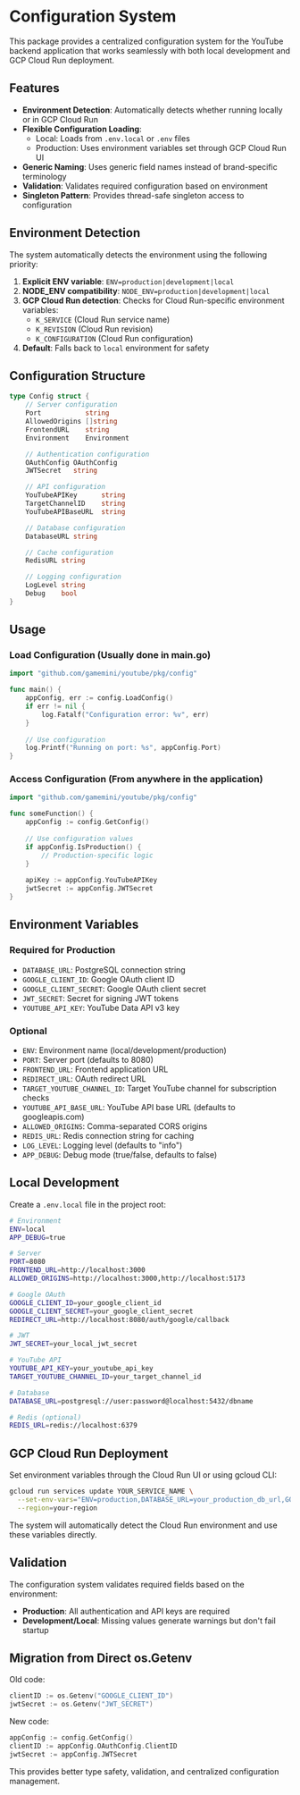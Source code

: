 # Configuration System

This package provides a centralized configuration system for the YouTube backend application that works seamlessly with both local development and GCP Cloud Run deployment.

## Features

- **Environment Detection**: Automatically detects whether running locally or in GCP Cloud Run
- **Flexible Configuration Loading**: 
  - Local: Loads from `.env.local` or `.env` files
  - Production: Uses environment variables set through GCP Cloud Run UI
- **Generic Naming**: Uses generic field names instead of brand-specific terminology
- **Validation**: Validates required configuration based on environment
- **Singleton Pattern**: Provides thread-safe singleton access to configuration

## Environment Detection

The system automatically detects the environment using the following priority:

1. **Explicit ENV variable**: `ENV=production|development|local`
2. **NODE_ENV compatibility**: `NODE_ENV=production|development|local`
3. **GCP Cloud Run detection**: Checks for Cloud Run-specific environment variables:
   - `K_SERVICE` (Cloud Run service name)
   - `K_REVISION` (Cloud Run revision)
   - `K_CONFIGURATION` (Cloud Run configuration)
4. **Default**: Falls back to `local` environment for safety

## Configuration Structure

```go
type Config struct {
    // Server configuration
    Port           string
    AllowedOrigins []string
    FrontendURL    string
    Environment    Environment

    // Authentication configuration
    OAuthConfig OAuthConfig
    JWTSecret   string

    // API configuration
    YouTubeAPIKey      string
    TargetChannelID    string
    YouTubeAPIBaseURL  string

    // Database configuration
    DatabaseURL string

    // Cache configuration
    RedisURL string

    // Logging configuration
    LogLevel string
    Debug    bool
}
```

## Usage

### Load Configuration (Usually done in main.go)

```go
import "github.com/gamemini/youtube/pkg/config"

func main() {
    appConfig, err := config.LoadConfig()
    if err != nil {
        log.Fatalf("Configuration error: %v", err)
    }
    
    // Use configuration
    log.Printf("Running on port: %s", appConfig.Port)
}
```

### Access Configuration (From anywhere in the application)

```go
import "github.com/gamemini/youtube/pkg/config"

func someFunction() {
    appConfig := config.GetConfig()
    
    // Use configuration values
    if appConfig.IsProduction() {
        // Production-specific logic
    }
    
    apiKey := appConfig.YouTubeAPIKey
    jwtSecret := appConfig.JWTSecret
}
```

## Environment Variables

### Required for Production

- `DATABASE_URL`: PostgreSQL connection string
- `GOOGLE_CLIENT_ID`: Google OAuth client ID
- `GOOGLE_CLIENT_SECRET`: Google OAuth client secret
- `JWT_SECRET`: Secret for signing JWT tokens
- `YOUTUBE_API_KEY`: YouTube Data API v3 key

### Optional

- `ENV`: Environment name (local/development/production)
- `PORT`: Server port (defaults to 8080)
- `FRONTEND_URL`: Frontend application URL
- `REDIRECT_URL`: OAuth redirect URL
- `TARGET_YOUTUBE_CHANNEL_ID`: Target YouTube channel for subscription checks
- `YOUTUBE_API_BASE_URL`: YouTube API base URL (defaults to googleapis.com)
- `ALLOWED_ORIGINS`: Comma-separated CORS origins
- `REDIS_URL`: Redis connection string for caching
- `LOG_LEVEL`: Logging level (defaults to "info")
- `APP_DEBUG`: Debug mode (true/false, defaults to false)

## Local Development

Create a `.env.local` file in the project root:

```bash
# Environment
ENV=local
APP_DEBUG=true

# Server
PORT=8080
FRONTEND_URL=http://localhost:3000
ALLOWED_ORIGINS=http://localhost:3000,http://localhost:5173

# Google OAuth
GOOGLE_CLIENT_ID=your_google_client_id
GOOGLE_CLIENT_SECRET=your_google_client_secret
REDIRECT_URL=http://localhost:8080/auth/google/callback

# JWT
JWT_SECRET=your_local_jwt_secret

# YouTube API
YOUTUBE_API_KEY=your_youtube_api_key
TARGET_YOUTUBE_CHANNEL_ID=your_target_channel_id

# Database
DATABASE_URL=postgresql://user:password@localhost:5432/dbname

# Redis (optional)
REDIS_URL=redis://localhost:6379
```

## GCP Cloud Run Deployment

Set environment variables through the Cloud Run UI or using gcloud CLI:

```bash
gcloud run services update YOUR_SERVICE_NAME \
  --set-env-vars="ENV=production,DATABASE_URL=your_production_db_url,GOOGLE_CLIENT_ID=your_client_id" \
  --region=your-region
```

The system will automatically detect the Cloud Run environment and use these variables directly.

## Validation

The configuration system validates required fields based on the environment:

- **Production**: All authentication and API keys are required
- **Development/Local**: Missing values generate warnings but don't fail startup

## Migration from Direct os.Getenv

Old code:
```go
clientID := os.Getenv("GOOGLE_CLIENT_ID")
jwtSecret := os.Getenv("JWT_SECRET")
```

New code:
```go
appConfig := config.GetConfig()
clientID := appConfig.OAuthConfig.ClientID
jwtSecret := appConfig.JWTSecret
```

This provides better type safety, validation, and centralized configuration management.